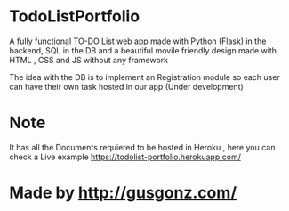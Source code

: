 # TodoListPortfolio

A fully functional TO-DO List web app made with Python (Flask) in the backend, SQL in the DB and a beautiful movile friendly design made with HTML , CSS and JS without any framework

The idea with the DB is to implement an Registration module so each user can have their own task hosted in our app (Under development) 

# Note 

It has all the Documents requiered to be hosted in Heroku , here you can check a Live example https://todolist-portfolio.herokuapp.com/

# Made by http://gusgonz.com/




